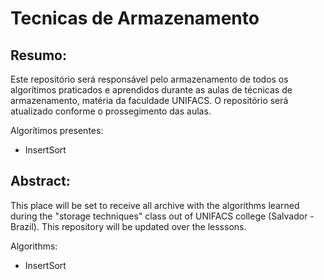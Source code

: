 # Tecnicas de Armazenamento

## Resumo:

Este repositório será responsável pelo armazenamento de todos os algorítimos praticados e aprendidos durante as aulas de técnicas de armazenamento, matéria da faculdade UNIFACS. O repositório será atualizado conforme o prossegimento das aulas.

 Algorítimos presentes:
 - InsertSort

## Abstract:

This place will be set to receive all archive with the algorithms learned during the "storage techniques" class out of UNIFACS college (Salvador - Brazil). This repository will be updated over the lesssons. 


 Algorithms:
 - InsertSort
